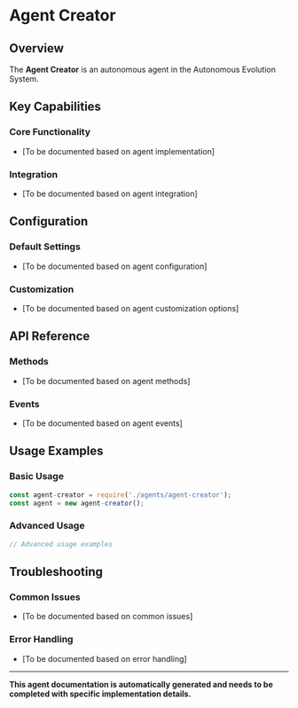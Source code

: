 # Agent Creator

## Overview

The **Agent Creator** is an autonomous agent in the Autonomous Evolution System.

## Key Capabilities

### Core Functionality
- [To be documented based on agent implementation]

### Integration
- [To be documented based on agent integration]

## Configuration

### Default Settings
- [To be documented based on agent configuration]

### Customization
- [To be documented based on agent customization options]

## API Reference

### Methods
- [To be documented based on agent methods]

### Events
- [To be documented based on agent events]

## Usage Examples

### Basic Usage
```javascript
const agent-creator = require('./agents/agent-creator');
const agent = new agent-creator();
```

### Advanced Usage
```javascript
// Advanced usage examples
```

## Troubleshooting

### Common Issues
- [To be documented based on common issues]

### Error Handling
- [To be documented based on error handling]

---

**This agent documentation is automatically generated and needs to be completed with specific implementation details.**
